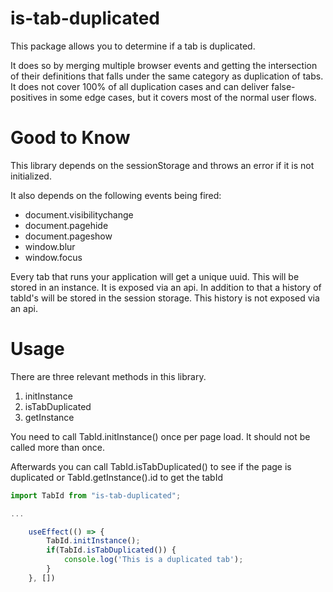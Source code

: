 # is-tab-duplicated
This package allows you to determine if a tab is duplicated. 

It does so by merging multiple browser events and getting the intersection of their definitions that falls under the same category as duplication of tabs.
It does not cover 100% of all duplication cases and can deliver false-positives in some edge cases, but it covers most of the normal user flows.

# Good to Know
This library depends on the sessionStorage and throws an error if it is not initialized.

It also depends on the following events being fired:
- document.visibilitychange
- document.pagehide
- document.pageshow
- window.blur
- window.focus

Every tab that runs your application will get a unique uuid. This will be stored in an instance. It is exposed via an api.
In addition to that a history of tabId's will be stored in the session storage. This history is not exposed via an api.
# Usage

There are three relevant methods in this library.
1. initInstance
2. isTabDuplicated
3. getInstance

You need to call TabId.initInstance() once per page load. It should not be called more than once. 

Afterwards you can call TabId.isTabDuplicated() to see if the page is duplicated or TabId.getInstance().id to get the tabId

```typescript
import TabId from "is-tab-duplicated";

...

    useEffect(() => {
        TabId.initInstance();
        if(TabId.isTabDuplicated()) {
            console.log('This is a duplicated tab');
        }
    }, [])
```